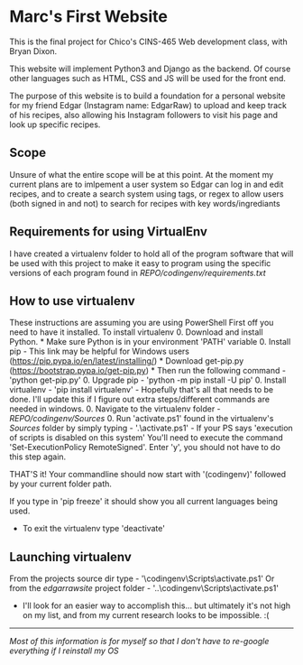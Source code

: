 Marc's First Website
====================

This is the final project for Chico's CINS-465 Web development class, with Bryan Dixon.

This website will implement Python3 and Django as the backend. 
Of course other languages such as HTML, CSS and JS will be used for the front end.

The purpose of this website is to build a foundation for a personal website for my friend Edgar (Instagram name: EdgarRaw) to upload and keep track of his recipes, also allowing his Instagram followers to visit his page and look up specific recipes.

Scope
-----

Unsure of what the entire scope will be at this point.
At the moment my current plans are to imlpement a user system so Edgar can log in and edit recipes, and to create a search system using tags, or regex to allow users (both signed in and not) to search for recipes with key words/ingrediants

Requirements for using VirtualEnv
---------------------------------

I have created a virtualenv folder to hold all of the program software that will be used with this project to make it easy to program using the specific versions of each program found in *REPO/codingenv/requirements.txt*

How to use virtualenv
---------------------
These instructions are assuming you are using PowerShell
First off you need to have it installed. To install virtualenv
0. Download and install Python.
	* Make sure Python is in your environment 'PATH' variable
0. Install pip - This link may be helpful for Windows users (https://pip.pypa.io/en/latest/installing/)
	* Download get-pip.py (https://bootstrap.pypa.io/get-pip.py)
	* Then run the following command - 'python get-pip.py'
0. Upgrade pip - 'python -m pip install -U pip'
0. Install virtualenv - 'pip install virtualenv'
	- Hopefully that's all that needs to be done. I'll update this if I figure out extra steps/different commands are needed in windows.
0. Navigate to the virtualenv folder - *REPO/codingenv/Sources*
0. Run 'activate.ps1' found in the virtualenv's *Sources* folder by simply typing - '.\activate.ps1'
	- If your PS says 'execution of scripts is disabled on this system' You'll need to execute the command 'Set-ExecutionPolicy RemoteSigned'. Enter \'y\', you should not have to do this step again.

THAT\'S it! Your commandline should now start with '(codingenv)' followed by your current folder path. 

If you type in 'pip freeze' it should show you all current languages being used. 

* To exit the virtualenv type 'deactivate'

Launching virtualenv
--------------------

From the projects source dir type - '\codingenv\Scripts\activate.ps1'
Or from the *edgarrawsite* project folder - '..\codingenv\Scripts\activate.ps1'
 + I'll look for an easier way to accomplish this... but ultimately it's not high on my list, and from my current research looks to be impossible. :(


----------------
*Most of this information is for myself so that I don't have to re-google everything if I reinstall my OS*

